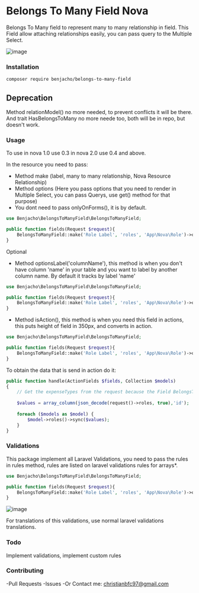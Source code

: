 # Belongs To Many Field Nova

Belongs To Many field to represent many to many relationship in field. This Field allow attaching relationships easily, you can pass query to the Multiple Select.

![image](https://user-images.githubusercontent.com/11976865/54318738-46290000-45b5-11e9-8ea0-941adb4b79ba.png)


### Installation
```bash
composer require benjacho/belongs-to-many-field
```

## Deprecation
Method relationModel() no more needed, to prevent conflicts it will be there. And trait HasBelongsToMany no more neede too, both will be in repo, but doesn't work.

### Usage

To use in nova 1.0 use 0.3 in nova 2.0 use 0.4 and above.

In the resource you need to pass:

- Method make (label, many to many relationship, Nova Resource Relationship)
- Method options (Here you pass options that you need to render in Multiple Select, you can pass Querys, use get() method for that purpose)
- You dont need to pass onlyOnForms(), it is by default.

```php
use Benjacho\BelongsToManyField\BelongsToManyField;

public function fields(Request $request){
    BelongsToManyField::make('Role Label', 'roles', 'App\Nova\Role')->options(\App\Role::all()),
}
```

Optional

- Method optionsLabel('columnName'), this method is when you don't have column 'name' in your table and you want to label by another column name. By default it tracks by label 'name'


```php
use Benjacho\BelongsToManyField\BelongsToManyField;

public function fields(Request $request){
    BelongsToManyField::make('Role Label', 'roles', 'App\Nova\Role')->options(\App\Role::all())->optionsLabel('title'),
}
```

- Method isAction(), this method is when you need this field in actions, this puts height of field in 350px, and converts in action.

```php
use Benjacho\BelongsToManyField\BelongsToManyField;

public function fields(Request $request){
    BelongsToManyField::make('Role Label', 'roles', 'App\Nova\Role')->options(\App\Role::all())->isAction(),
}
```
To obtain the data that is send in action do it: 

```php
public function handle(ActionFields $fields, Collection $models)
{
    // Get the expenseTypes from the request because the Field BelongsToManyField does not send it
    
    $values = array_column(json_decode(request()->roles, true),'id');
    
    foreach ($models as $model) {
        $model->roles()->sync($values);
    }
}
```

### Validations
This package implement all Laravel Validations, you need to pass the rules in rules method, rules are listed on laravel validations rules for arrays*.

```php
use Benjacho\BelongsToManyField\BelongsToManyField;

public function fields(Request $request){
    BelongsToManyField::make('Role Label', 'roles', 'App\Nova\Role')->options(\App\Role::all())->relationModel(\App\User::class)->rules('required', 'min:1', 'max:5', 'size:3' new CustomRule),
}
```

![image](https://raw.githubusercontent.com/Benjacho/belongs-to-many-field-nova/master/validation.png)

For translations of this validations, use normal laravel validations translations.

### Todo
Implement validations, implement custom rules

### Contributing
-Pull Requests
-Issues
-Or Contact me: christianbfc97@gmail.com